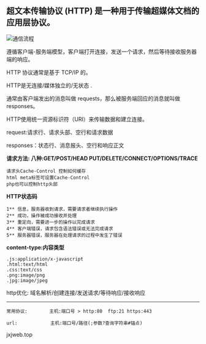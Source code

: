 超文本传输协议 (HTTP) 是一种用于传输超媒体文档的应用层协议。
----------------------------------

![通信流程](http://img.mukewang.com/58bfb12d0001298f06250413.jpg)

遵循客户端-服务端模型，客户端打开连接，发送一个请求，然后等待接收服务器端的响应。

HTTP 协议通常是基于 TCP/IP 的。

HTTP是无连接/媒体独立的/无状态 .

通常由客户端发出的消息叫做 requests，那么被服务端回应的消息就叫做 responses。

HTTP使用统一资源标识符（URI）来传输数据和建立连接。

request:请求行、请求头部、空行和请求数据

responses：状态行、消息报头、空行和响应正文

**请求方法:
八种:GET/POST/HEAD PUT/DELETE/CONNECT/OPTIONS/TRACE**

```
请求头Cache-Control 控制如何缓存
html meta标签可设置Cache-Control
php也可以控制http头部
```

**HTTP状态码**

```
1**	信息，服务器收到请求，需要请求者继续执行操作
2**	成功，操作被成功接收并处理
3**	重定向，需要进一步的操作以完成请求
4**	客户端错误，请求包含语法错误或无法完成请求
5**	服务器错误，服务器在处理请求的过程中发生了错误
```

**content-type:内容类型**

```
.js:application/x-javascript
.html:text/html
.css:text/css
.png:image/png
.jpg:image/jpeg
```

http优化:
域名解析/创建连接/发送请求/等待响应/接收响应

----------

```
常用协议:        主机:端口号 > http:80  ftp:21 https:443

url:            主机:端口号/路径(;参数?查询字符串#锚点)
```
jxjweb.top  
